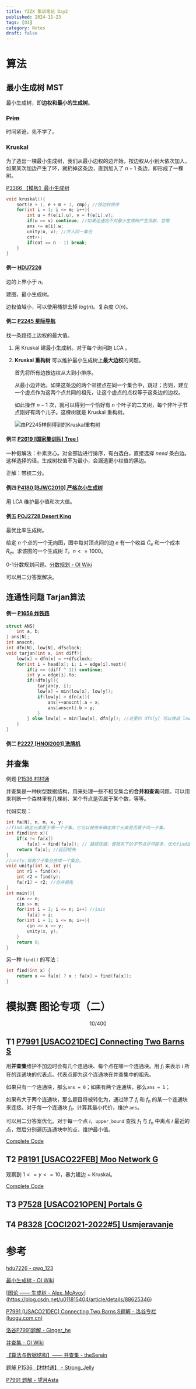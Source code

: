 ```yaml
---
title: YZZX 集训笔记 Day2
published: 2024-11-23
tags: [OI]
category: Notes
draft: false
---
```


# 算法

## 最小生成树 MST

最小生成树，即**边权和最小的生成树**。

### ~~Prim~~

时间紧迫，先不学了。

### Kruskal

为了造出一棵最小生成树，我们从最小边权的边开始，按边权从小到大依次加入，如果某次加边产生了环，就扔掉这条边，直到加入了 $n - 1$ 条边，即形成了一棵树。

[P3366 【模板】最小生成树](https://www.luogu.com.cn/problem/P3366)

```cpp
void kruskal(){
	sort(e + 1, e + m + 1, cmp); //按边权排序
	for(int i = 1; i <= m; i++){
		int u = f(e[i].u), v = f(e[i].v); 
		if(u == v) continue; //如果连通则不对最小生成树产生贡献，忽略
		ans += e[i].w; 
		unity(u, v); //并入同一集合
		cnt++;
		if(cnt == n - 1) break;
	}
}
```

#### 例一 [HDU7226](https://acm.hdu.edu.cn/showproblem.php?pid=7226)

边的上界小于 $n$。

建图，最小生成树。

边权值域小，可以使用桶排去掉 $log(n)$。复杂度 $O(n)$。



#### 例二 [P2245 星际导航](https://www.luogu.com.cn/problem/P2245)

找一条路径上边权的最大值。

1. 用 Kruskal 建最小生成树。对于每个询问跑 LCA 。

2. **Kruskal 重构树** 可以维护最小生成树上**最大边权**的问题。

   首先将所有边按边权从大到小排序。

   从最小边开始。如果这条边的两个邻接点在同一个集合中，跳过；否则，建立一个虚点作为这两个点共同的祖先，让这个虚点的点权等于这条边的边权。

   如此操作 $n - 1$ 次，就可以得到一个恰好有 $n$ 个叶子的二叉树，每个非叶子节点刚好有两个儿子。这棵树就是 Kruskal 重构树。

   ![由P2245样例得到的Kruskal重构树](./image-20241123170958104.png)



#### 例三 [P2619 [国家集训队] Tree I](https://www.luogu.com.cn/problem/P2619)

一种假解法：朴素贪心。对全部边进行排序，有白选白，直接选择 $need$ 条白边。这样选择的话，生成树权值不为最小，会漏选更小权值的黑边。

正解：带权二分。

#### 例四 [P4180 [BJWC2010] 严格次小生成树](https://www.luogu.com.cn/problem/P4180)

用 LCA 维护最小值和次大值。

#### 例五 [POJ2728 Desert King](http://poj.org/problem?id=2728)

最优比率生成树。

给定 $n$ 个点的一个无向图，图中每对顶点间的边 $e$ 有一个收益 $C_e$ 和一个成本 $R_e$。求该图的一个生成树 $T$。$n <= 1000$。

0-1分数规划问题。[分数规划 - OI Wiki](https://oi-wiki.org/misc/frac-programming/)

可以用二分答案解决。

## 连通性问题 Tarjan算法

#### 例一 [P1656 炸铁路](https://www.luogu.com.cn/problem/P1656)

```cpp
struct ANS{
	int a, b;
} ans[N];
int anscnt;
int dfn[N], low[N], dfsclock;
void tarjan(int x, int diff){
	low[x] = dfn[x] = ++dfsclock;
	for(int i = head[x]; i; i = edge[i].next){
		if(i == (diff ^ 1)) continue;
		int y = edge[i].to;
		if(!dfn[y]){
			tarjan(y, i);
			low[x] = min(low[x], low[y]);
			if(low[y] > dfn[x]){
				ans[++anscnt].a = x;
				ans[anscnt].b = y;
			}
		} else low[x] = min(low[x], dfn[y]); //这里的 dfn[y] 可以换成 low[y]
	}
}
```

#### 例二 [P2227 [HNOI2001] 洗牌机](https://www.luogu.com.cn/problem/P2227)


## 并查集

例题 [P1536 村村通](https://www.luogu.com.cn/problem/P1536)

并查集是一种树型数据结构，用来处理一些不相交集合的**合并和查询**问题。可以用来判断一个森林里有几棵树、某个节点是否属于某个数，等等。

代码实现：

```cpp
int fa[N], n, m, x, y;
//find:确定元素属于哪一个子集。它可以被用来确定两个元素是否属于同一子集。
int find(int x){
	if(x != fa[x])
		fa[x] = find(fa[x]); // 路径压缩，使祖先下的子节点尽可能多，优化find速度
	return fa[x]; //返回祖先
}
//unity:将两个子集合并成一个集合。
void unity(int x, int y){
	int r1 = find(x);
	int r2 = find(y);
	fa[r1] = r2; //合并祖先
}
int main(){
    cin >> n;
    cin >> m;
    for(int i = 1; i <= n; i++) //init
    	fa[i] = i;
    for(int i = 1; i <= m; i++){
    	cin >> x >> y;
    	unity(x, y);
	}
    return 0;
}
```

另一种 `find()` 的写法：

```cpp
int find(int x) {
    return x == fa[x] ? x : fa[x] = find(fa[x]);
}
```

# 模拟赛 图论专项（二）

$$10 /400$$

## T1 [P7991 [USACO21DEC] Connecting Two Barns S](https://www.luogu.com.cn/problem/P7991)

用**并查集**维护不加边时会有几个连通块、每个点在哪一个连通块。用 $f_i$ 来表示 $i$ 所在的连通块的代表点。代表点即为这个连通块在并查集中的祖先。

如果只有一个连通块，那么`ans = 0`；如果有两个连通块，那么`ans = 1`；

如果有大于两个连通块，那么题目将被转化为，通过除了 $f_i$ 和 $f_n$ 的某一个连通块来连接。对于每一个连通块 $f_i$，计算其最小代价，维护 `ans`。

可以用二分答案优化。对于每一个点 $i$，`upper_bound` 查找 $f_1$ 与 $f_n$ 中离点 $i$ 最近的点，然后分别遍历连通块中的点，维护最小值。

[Complete Code](https://www.luogu.com.cn/record/190698478)

## T2 [P8191 [USACO22FEB] Moo Network G](https://www.luogu.com.cn/problem/P8191)

观察到 $1 <= y <= 10$，暴力建边 + Kruskal。

[Complete Code](https://www.luogu.com.cn/record/190726088)

## T3 [P7528 [USACO21OPEN] Portals G](https://www.luogu.com.cn/problem/P7528)

## T4 [P8328 [COCI2021-2022#5] Usmjeravanje](https://www.luogu.com.cn/problem/P8328)

# 参考

[hdu7226 - qwq_123](https://www.cnblogs.com/qwq-123/p/16596066.html)

[最小生成树 - OI Wiki](https://oi-wiki.org/graph/mst/)

[[图论 —— 生成树 - Alex_McAvoy](https://blog.csdn.net/u011815404/article/details/84070642)](https://blog.csdn.net/u011815404/article/details/88625346)

[P7991 [USACO21DEC] Connecting Two Barns S题解 - 洛谷专栏 (luogu.com.cn)](https://www.luogu.com.cn/article/5xh6mqw6)

[洛谷P7991题解 - Ginger_he](https://www.luogu.com.cn/article/gk8grpa9)

[并查集 - OI Wiki](https://oi-wiki.org/ds/dsu/)

[【算法与数据结构】—— 并查集 - theSerein](https://blog.csdn.net/the_zed/article/details/105126583)

[题解 P1536 【村村通】 - Strong_Jelly](https://www.luogu.com.cn/article/dvxfc9qa)

[P7991 题解 - 望月Asta](https://www.luogu.com.cn/article/ohcq9kwt)
